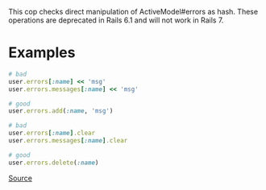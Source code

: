 
This cop checks direct manipulation of ActiveModel#errors as hash.
These operations are deprecated in Rails 6.1 and will not work in Rails 7.

# Examples

```ruby
# bad
user.errors[:name] << 'msg'
user.errors.messages[:name] << 'msg'

# good
user.errors.add(:name, 'msg')

# bad
user.errors[:name].clear
user.errors.messages[:name].clear

# good
user.errors.delete(:name)
```

[Source](http://www.rubydoc.info/gems/rubocop/RuboCop/Cop/Rails/DeprecatedActiveModelErrorsMethods)
